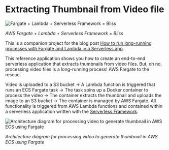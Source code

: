 # Extracting Thumbnail from Video file

![Fargate + Lambda + Serverless Framework = Bliss](https://user-images.githubusercontent.com/8188/34815683-3c9ca24c-f680-11e7-9f23-d45bc78f3e37.png)

*AWS Fargate + Lambda + Serverless Framework = Bliss*

This is a companion project for the blog post [How to run long-running processes with Fargate and Lambda in a Serverless app](https://medium.com/@rupakg/how-to-use-aws-fargate-and-lambda-for-long-running-processes-in-a-serverless-app-c3712e158bb).

This reference application shows you how to create an end-to-end serverless application that extracts thumbnails from video files. But, oh no, processing video files is a long-running process! AWS Fargate to the rescue.

Video is uploaded to a S3 bucket -> A Lambda function is triggered that runs an ECS Fargate task -> The task spins up a  Docker container to process the video -> The container extracts the thumbnail and uploads the image to an S3 bucket -> The container is managed by AWS Fargate. All functionality is triggered from AWS Lambda functions and contained within a serverless application written with the [Serverless Framework](https://serverless.com/framework/).

![Architecture diagram for processing video to generate thumbnail in AWS ECS using Fargate](https://user-images.githubusercontent.com/8188/34815433-4b277d74-f67f-11e7-83a0-9ac65d630eab.png)

*Architecture diagram for processing video to generate thumbnail in AWS ECS using Fargate*
